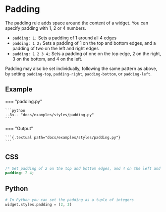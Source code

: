 # Padding

The padding rule adds space around the content of a widget. You can specify padding with 1, 2 or 4 numbers.

- `padding: 1;` Sets a padding of 1 around all 4 edges
- `padding: 1 2;` Sets a padding of 1 on the top and bottom edges, and a padding of two on the left and right edges
- `padding: 1 2 3 4;` Sets a padding of one on the top edge, 2 on the right, 3 on the bottom, and 4 on the left.

Padding may also be set individually, following the same pattern as above, by setting `padding-top`, `padding-right`, `padding-bottom`, or `padding-left`.

## Example

=== "padding.py"

    ```python
    --8<-- "docs/examples/styles/padding.py"
    ```

=== "Output"

    ```{.textual path="docs/examples/styles/padding.py"}
    ```

## CSS

```sass
/* Set padding of 2 on the top and bottom edges, and 4 on the left and right */
padding: 2 4;
```

## Python

```python
# In Python you can set the padding as a tuple of integers
widget.styles.padding = (2, 3)
```
